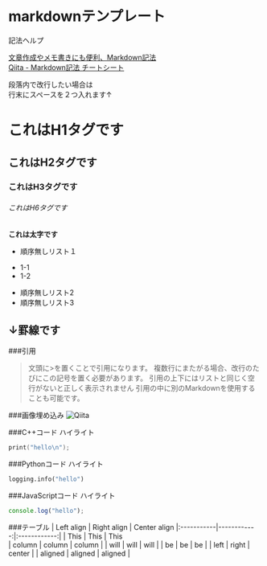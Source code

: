 # markdownテンプレート

記法ヘルプ

[文章作成やメモ書きにも便利、Markdown記法](http://kojika17.com/2013/01/starting-markdown.html)  
[Qiita - Markdown記法 チートシート](http://qiita.com/Qiita/items/c686397e4a0f4f11683d)

段落内で改行したい場合は  
行末にスペースを２つ入れます↑

# これはH1タグです
## これはH2タグです
### これはH3タグです
###### これはH6タグです
 **これは太字です**


+ 順序無しリスト１
 - 1-1
 - 1-2
+ 順序無しリスト2
+ 順序無しリスト3

↓罫線です
---

###引用
> 文頭に>を置くことで引用になります。
> 複数行にまたがる場合、改行のたびにこの記号を置く必要があります。
> 引用の上下にはリストと同じく空行がないと正しく表示されません
> 引用の中に別のMarkdownを使用することも可能です。

###画像埋め込み
![Qiita](http://qiita.com/favicon.png "Qiita")

###C++コード ハイライト
```cpp
print("hello\n");
```

###Pythonコード ハイライト
```Python
logging.info("hello")
```

###JavaScriptコード ハイライト
```JavaScript
console.log("hello");
```

###テーブル
| Left align | Right align | Center align 
            |:-----------|------------:|:------------:|
            | This       |        This |     This     
            | column     |      column |    column    |
            | will       |        will |     will     |
            | be         |          be |      be      |
            | left       |       right |    center    |
            | aligned    |     aligned |   aligned    |
            



